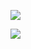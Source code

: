 <img src="https://github-readme-stats.vercel.app/api?username=botolmonir&&show_icons=true&title_color=00ff00&icon_color=5555ff&text_color=ffffff&bg_color=000000"></img>

<img src="https://github-readme-stats.vercel.app/api/top-langs/?username=botolmonir&&show_icons=true&title_color=00ff00&icon_color=5555ff&text_color=ffffff&bg_color=000000&layout=compact"></img>

